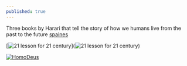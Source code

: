 ```yaml
---
published: true
---
```



Three books by Harari that tell the story of how we humans live from the past to the future
[spaines](![]({{site.baseurl}}/https://images-na.ssl-images-amazon.com/images/I/717i92qQLWL.jpg))

[![21 lesson for 21 century]({{site.baseurl}}/https://www.rastinmehr.com/wp-content/uploads/2019/03/IMG_8975-e1552860793201-768x1024.jpg)](![21 lesson for 21 century]({{site.baseurl}}/https://www.rastinmehr.com/wp-content/uploads/2019/03/IMG_8975-e1552860793201-768x1024.jpg))

[![HomoDeus]({{site.baseurl}}/https://static01.nyt.com/images/2017/02/16/arts/16BOOKHARARI/16BOOKHARARI-articleLarge-v2.jpg?quality=75&auto=webp&disable=upscale)](![HomoDeus]({{site.baseurl}}/https://static01.nyt.com/images/2017/02/16/arts/16BOOKHARARI/16BOOKHARARI-articleLarge-v2.jpg?quality=75&auto=webp&disable=upscale))
